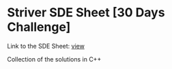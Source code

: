 # Striver SDE Sheet [30 Days Challenge]

Link to the SDE Sheet: [view](https://takeuforward.org/interviews/strivers-sde-sheet-top-coding-interview-problems/)

Collection of the solutions in C++
